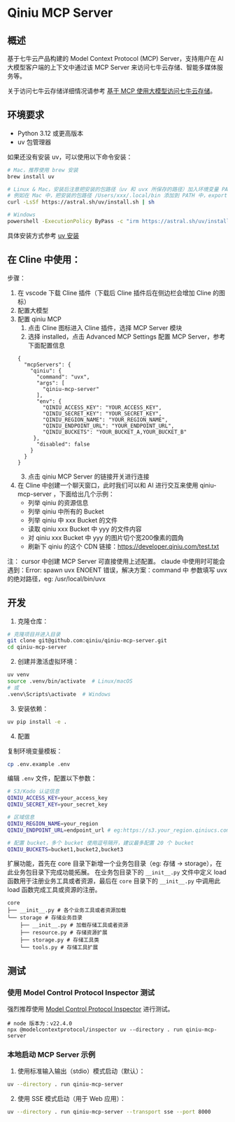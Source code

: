 # Qiniu MCP Server

## 概述

基于七牛云产品构建的 Model Context Protocol (MCP) Server，支持用户在 AI 大模型客户端的上下文中通过该 MCP
Server 来访问七牛云存储、智能多媒体服务等。

关于访问七牛云存储详细情况请参考 [基于 MCP 使用大模型访问七牛云存储](https://developer.qiniu.com/kodo/12914/mcp-aimodel-kodo)。

## 环境要求

- Python 3.12 或更高版本
- uv 包管理器

如果还没有安装 uv，可以使用以下命令安装：
```bash
# Mac，推荐使用 brew 安装
brew install uv

# Linux & Mac，安装后注意把安装的包路径（uv 和 uvx 所保存的路径）加入环境变量 PATH 中，
# 例如在 Mac 中，把安装的包路径 /Users/xxx/.local/bin 添加到 PATH 中，export PATH="/Users/xxx/.local/bin:$PATH"，长期使用需添加到启动脚本中，例如：$Home/.bash_profile 中
curl -LsSf https://astral.sh/uv/install.sh | sh

# Windows
powershell -ExecutionPolicy ByPass -c "irm https://astral.sh/uv/install.ps1 | iex"
```

具体安装方式参考 [uv 安装](https://docs.astral.sh/uv/getting-started/installation/#pypi)

## 在 Cline 中使用：

步骤：

1. 在 vscode 下载 Cline 插件（下载后 Cline 插件后在侧边栏会增加 Cline 的图标）
2. 配置大模型
3. 配置 qiniu MCP
    1. 点击 Cline 图标进入 Cline 插件，选择 MCP Server 模块
    2. 选择 installed，点击 Advanced MCP Settings 配置 MCP Server，参考下面配置信息
   ```
   {
     "mcpServers": {
       "qiniu": {
         "command": "uvx",
         "args": [
           "qiniu-mcp-server"
         ],
         "env": {
           "QINIU_ACCESS_KEY": "YOUR_ACCESS_KEY",
           "QINIU_SECRET_KEY": "YOUR_SECRET_KEY",
           "QINIU_REGION_NAME": "YOUR_REGION_NAME",
           "QINIU_ENDPOINT_URL": "YOUR_ENDPOINT_URL",
           "QINIU_BUCKETS": "YOUR_BUCKET_A,YOUR_BUCKET_B"
        },
         "disabled": false
       }
     }
   }
   ```
    3. 点击 qiniu MCP Server 的链接开关进行连接
4. 在 Cline 中创建一个聊天窗口，此时我们可以和 AI 进行交互来使用 qiniu-mcp-server ，下面给出几个示例：
    - 列举 qiniu 的资源信息
    - 列举 qiniu 中所有的 Bucket
    - 列举 qiniu 中 xxx Bucket 的文件
    - 读取 qiniu xxx Bucket 中 yyy 的文件内容
    - 对 qiniu xxx Bucket 中 yyy 的图片切个宽200像素的圆角
    - 刷新下 qiniu 的这个 CDN 链接：https://developer.qiniu.com/test.txt

注：
cursor 中创建 MCP Server 可直接使用上述配置。
claude 中使用时可能会遇到：Error: spawn uvx ENOENT 错误，解决方案：command 中 参数填写 uvx 的绝对路径，eg: /usr/local/bin/uvx

## 开发
1. 克隆仓库：

```bash
# 克隆项目并进入目录
git clone git@github.com:qiniu/qiniu-mcp-server.git
cd qiniu-mcp-server
```

2. 创建并激活虚拟环境：

```bash
uv venv
source .venv/bin/activate  # Linux/macOS
# 或
.venv\Scripts\activate  # Windows
```

3. 安装依赖：

```bash
uv pip install -e .
```

4. 配置

复制环境变量模板：
```bash
cp .env.example .env
```

编辑 `.env` 文件，配置以下参数：
```bash
# S3/Kodo 认证信息
QINIU_ACCESS_KEY=your_access_key
QINIU_SECRET_KEY=your_secret_key

# 区域信息
QINIU_REGION_NAME=your_region
QINIU_ENDPOINT_URL=endpoint_url # eg:https://s3.your_region.qiniucs.com

# 配置 bucket，多个 bucket 使用逗号隔开，建议最多配置 20 个 bucket
QINIU_BUCKETS=bucket1,bucket2,bucket3
```

扩展功能，首先在 core 目录下新增一个业务包目录（eg: 存储 -> storage），在此业务包目录下完成功能拓展。
在业务包目录下的 `__init__.py` 文件中定义 load 函数用于注册业务工具或者资源，最后在 `core` 目录下的 `__init__.py`
中调用此 load 函数完成工具或资源的注册。

```shell
core
├── __init__.py # 各个业务工具或者资源加载
└── storage # 存储业务目录
    ├── __init__.py # 加载存储工具或者资源
    ├── resource.py # 存储资源扩展
    ├── storage.py # 存储工具类
    └── tools.py # 存储工具扩展
```

## 测试

### 使用 Model Control Protocol Inspector 测试

强烈推荐使用 [Model Control Protocol Inspector](https://github.com/modelcontextprotocol/inspector) 进行测试。

```shell
# node 版本为：v22.4.0
npx @modelcontextprotocol/inspector uv --directory . run qiniu-mcp-server
```

### 本地启动 MCP Server 示例

1. 使用标准输入输出（stdio）模式启动（默认）：

```bash
uv --directory . run qiniu-mcp-server
```

2. 使用 SSE 模式启动（用于 Web 应用）：

```bash
uv --directory . run qiniu-mcp-server --transport sse --port 8000
```




